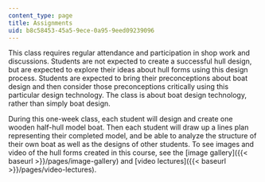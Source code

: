 ```yaml
---
content_type: page
title: Assignments
uid: b8c58453-45a5-9ece-0a95-9eed09239096
---
```


This class requires regular attendance and participation in shop work and discussions. Students are not expected to create a successful hull design, but are expected to explore their ideas about hull forms using this design process. Students are expected to bring their preconceptions about boat design and then consider those preconceptions critically using this particular design technology. The class is about boat design technology, rather than simply boat design.

During this one-week class, each student will design and create one wooden half-hull model boat. Then each student will draw up a lines plan representing their completed model, and be able to analyze the structure of their own boat as well as the designs of other students. To see images and video of the hull forms created in this course, see the [image gallery]({{< baseurl >}}/pages/image-gallery) and [video lectures]({{< baseurl >}}/pages/video-lectures).